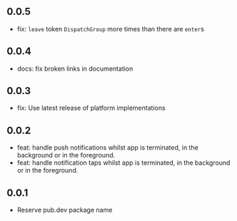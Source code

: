 ## 0.0.5

- fix: `leave` token `DispatchGroup` more times than there are `enter`s

## 0.0.4

- docs: fix broken links in documentation

## 0.0.3

- fix: Use latest release of platform implementations

## 0.0.2

- feat: handle push notifications whilst app is terminated, in the background or in the foreground.
- feat: handle notification taps whilst app is terminated, in the background or in the foreground.

## 0.0.1

- Reserve pub.dev package name